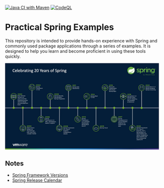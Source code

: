 [![Java CI with Maven](https://github.com/ibrahimatay/Practical-Spring-Examples/actions/workflows/maven.yml/badge.svg)](https://github.com/ibrahimatay/Practical-Spring-Examples/actions/workflows/maven.yml)
[![CodeQL](https://github.com/ibrahimatay/Practical-Spring-Examples/actions/workflows/codeql.yml/badge.svg)](https://github.com/ibrahimatay/Practical-Spring-Examples/actions/workflows/codeql.yml)

# Practical Spring Examples

This repository is intended to provide hands-on experience with Spring and commonly used package applications through a series of examples. It is designed to help you learn and become proficient in using these tools quickly.

![image](/docs/Celebrating-20-Years-of-Spring.jpeg)
                    
## Notes
- [Spring Framework Versions](https://github.com/spring-projects/spring-framework/wiki/Spring-Framework-Versions)
- [Spring Release Calendar](https://calendar.spring.io/)
